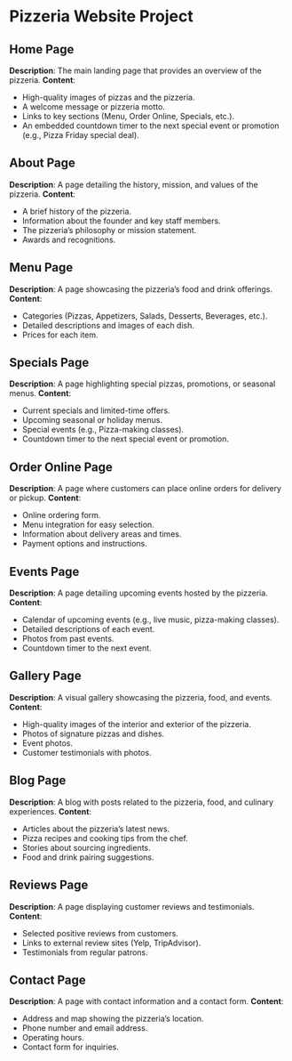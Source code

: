 # Pizzeria Website Project

## Home Page
**Description**: The main landing page that provides an overview of the pizzeria.
**Content**:
- High-quality images of pizzas and the pizzeria.
- A welcome message or pizzeria motto.
- Links to key sections (Menu, Order Online, Specials, etc.).
- An embedded countdown timer to the next special event or promotion (e.g., Pizza Friday special deal).

## About Page
**Description**: A page detailing the history, mission, and values of the pizzeria.
**Content**:
- A brief history of the pizzeria.
- Information about the founder and key staff members.
- The pizzeria’s philosophy or mission statement.
- Awards and recognitions.

## Menu Page
**Description**: A page showcasing the pizzeria’s food and drink offerings.
**Content**:
- Categories (Pizzas, Appetizers, Salads, Desserts, Beverages, etc.).
- Detailed descriptions and images of each dish.
- Prices for each item.

## Specials Page
**Description**: A page highlighting special pizzas, promotions, or seasonal menus.
**Content**:
- Current specials and limited-time offers.
- Upcoming seasonal or holiday menus.
- Special events (e.g., Pizza-making classes).
- Countdown timer to the next special event or promotion.

## Order Online Page
**Description**: A page where customers can place online orders for delivery or pickup.
**Content**:
- Online ordering form.
- Menu integration for easy selection.
- Information about delivery areas and times.
- Payment options and instructions.

## Events Page
**Description**: A page detailing upcoming events hosted by the pizzeria.
**Content**:
- Calendar of upcoming events (e.g., live music, pizza-making classes).
- Detailed descriptions of each event.
- Photos from past events.
- Countdown timer to the next event.

## Gallery Page
**Description**: A visual gallery showcasing the pizzeria, food, and events.
**Content**:
- High-quality images of the interior and exterior of the pizzeria.
- Photos of signature pizzas and dishes.
- Event photos.
- Customer testimonials with photos.

## Blog Page
**Description**: A blog with posts related to the pizzeria, food, and culinary experiences.
**Content**:
- Articles about the pizzeria’s latest news.
- Pizza recipes and cooking tips from the chef.
- Stories about sourcing ingredients.
- Food and drink pairing suggestions.

## Reviews Page
**Description**: A page displaying customer reviews and testimonials.
**Content**:
- Selected positive reviews from customers.
- Links to external review sites (Yelp, TripAdvisor).
- Testimonials from regular patrons.

## Contact Page
**Description**: A page with contact information and a contact form.
**Content**:
- Address and map showing the pizzeria’s location.
- Phone number and email address.
- Operating hours.
- Contact form for inquiries.